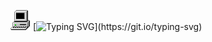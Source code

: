 ![Logo do Projeto](my_computer_animated_commission_by_wrim_d5iuujc.gif) 
[![Typing SVG](https://readme-typing-svg.demolab.com?font=Fira+Code&pause=1000&color=6B807F&random=false&width=435&lines=Hello,+my+name+is+Guilherme!)](https://git.io/typing-svg)
